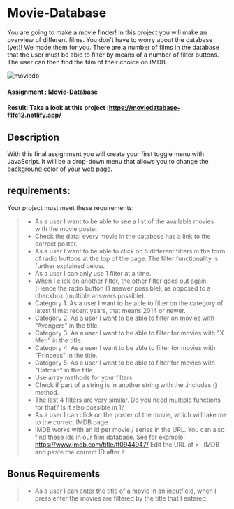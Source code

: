 # Movie-Database

You are going to make a movie finder!
In this project you will make an overview of different films. You don't have to worry about the database (yet)! We made them for you.
There are a number of films in the database that the user must be able to filter by means of a number of filter buttons. The user can then find the film of their choice on IMDB.



![moviedb](https://user-images.githubusercontent.com/72910410/110768085-2fc2e700-8257-11eb-9486-4d90f5f70af0.jpg)


#### **Assignment : Movie-Database**

#### **Result:** Take a look at this project :https://moviedatabase-f1fc12.netlify.app/

## Description

With this final assignment you will create your first toggle menu with JavaScript.
It will be a drop-down menu that allows you to change the background color of your web page.

## requirements:
Your project must meet these requirements:
>- As a user I want to be able to see a list of the available movies with the movie poster.
>- Check the data: every movie in the database has a link to the correct poster.
>- As a user I want to be able to click on 5 different filters in the form of radio buttons at the top of the page. The filter functionality is further explained below.
>- As a user I can only use 1 filter at a time.
>- When I click on another filter, the other filter goes out again. (Hence the radio button (1 answer possible), as opposed to a checkbox (multiple answers possible).
>- Category 1: As a user I want to be able to filter on the category of latest films: recent years, that means 2014 or newer.
>- Category 2: As a user I want to be able to filter on movies with "Avengers" in the title.
>- Category 3: As a user I want to be able to filter for movies with "X-Men" in the title.
>- Category 4: As a user I want to be able to filter for movies with "Princess" in the title.
>- Category 5: As a user I want to be able to filter for movies with "Batman" in the title.
>- Use array methods for your filters
>- Check if part of a string is in another string with the .includes () method.
>- The last 4 filters are very similar. Do you need multiple functions for that? Is it also possible in 1?
>- As a user I can click on the poster of the movie, which will take me to the correct IMDB page.
>- IMDB works with an id per movie / series in the URL. You can also find these ids in our film database. See for example: https://www.imdb.com/title/tt0944947/ Edit the URL of >- IMDB and paste the correct ID after it.

## Bonus Requirements
>- As a user I can enter the title of a movie in an inputfield, when I press enter the movies are filtered by the title that I entered.
